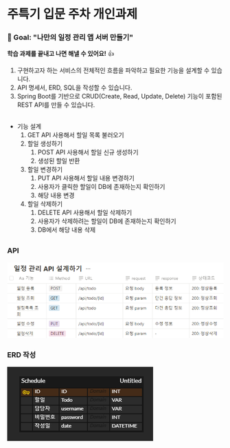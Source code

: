 # 주특기 입문 주차 개인과제
### 📖 Goal:  "나만의 일정 관리 앱 서버 만들기"
**학습 과제를 끝내고 나면 해낼 수 있어요!** 👍
1. 구현하고자 하는 서비스의 전체적인 흐름을 파악하고 필요한 기능을 설계할 수 있습니다.
2. API 명세서, ERD, SQL을 작성할 수 있습니다.
3. Spring Boot를 기반으로 CRUD(Create, Read, Update, Delete) 기능이 포함된 REST API를 만들 수 있습니다.

##

-  기능 설계
    1. GET API 사용해서 할일 목록 불러오기
    2. 할일 생성하기
        1. POST API 사용해서 할일 신규 생성하기
        2. 생성된 할일 반환
    3. 할일 변경하기
        1. PUT API 사용해서 할일 내용 변경하기
        2. 사용자가 클릭한 할일이 DB에 존재하는지 확인하기
        3. 해당 내용 변경
    4. 할일 삭제하기
        1. DELETE API 사용해서 할일 삭제하기
        2. 사용자가 삭제하려는 할일이 DB에 존재하는지 확인하기
        3. DB에서 해당 내용 삭제

##
### API 
![img_1.png](img/img_1.png)
### ERD 작성
![img_2.png](img/img_2.png)